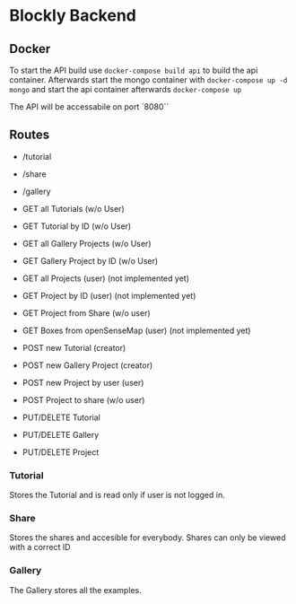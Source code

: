 # Blockly Backend

## Docker

To start the API build use `docker-compose build api` to build the api container. Afterwards start the mongo container with `docker-compose up -d mongo` and start the api container afterwards `docker-compose up`

The API will be accessabile on port `8080``

## Routes

- /tutorial
- /share
- /gallery

- GET all Tutorials (w/o User)
- GET Tutorial by ID (w/o User)
- GET all Gallery Projects (w/o User)
- GET Gallery Project by ID (w/o User)
- GET all Projects (user) (not implemented yet)
- GET Project by ID (user) (not implemented yet)
- GET Project from Share (w/o user)
- GET Boxes from openSenseMap (user) (not implemented yet)


- POST new Tutorial (creator)
- POST new Gallery Project (creator)
- POST new Project by user (user)
- POST Project to share (w/o user)

- PUT/DELETE Tutorial
- PUT/DELETE Gallery
- PUT/DELETE Project



### Tutorial

Stores the Tutorial and is read only if user is not logged in. 

### Share

Stores the shares and accesible for everybody. Shares can only be viewed with a correct ID

### Gallery

The Gallery stores all the examples. 
